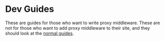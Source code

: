 # Dev Guides

These are guides for those who want to write proxy middleware. These are not for those who want to add proxy middleware to their site, and they should look at the [normal guides]().